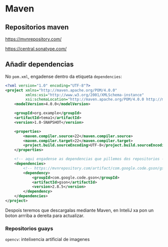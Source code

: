 # Maven

## Repositorios maven
https://mvnrepository.com/

https://central.sonatype.com/

## Añadir dependencias
No `pom.xml`, engadense dentro da etiqueta `dependencies`:
```xml
<?xml version="1.0" encoding="UTF-8"?>
<project xmlns="http://maven.apache.org/POM/4.0.0"
         xmlns:xsi="http://www.w3.org/2001/XMLSchema-instance"
         xsi:schemaLocation="http://maven.apache.org/POM/4.0.0 http://maven.apache.org/xsd/maven-4.0.0.xsd">
    <modelVersion>4.0.0</modelVersion>

    <groupId>org.example</groupId>
    <artifactId>tema1</artifactId>
    <version>1.0-SNAPSHOT</version>

    <properties>
        <maven.compiler.source>22</maven.compiler.source>
        <maven.compiler.target>22</maven.compiler.target>
        <project.build.sourceEncoding>UTF-8</project.build.sourceEncoding>
    </properties>

    <!-- aqui engadense as dependencias que pillemos dos repositorios -->
    <dependencies>
        <!-- https://mvnrepository.com/artifact/com.google.code.gson/gson -->
        <dependency>
            <groupId>com.google.code.gson</groupId>
            <artifactId>gson</artifactId>
            <version>2.8.5</version>
        </dependency>
    </dependencies>
</project>
```
Despois teremos que descargalas mediante Maven, en InteliJ xa pon un boton arrriba a dereita para actualizar.

### Repositorios guays
`opencv`: intelixencia artificial de imagenes